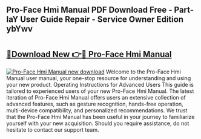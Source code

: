 ## Pro-Face Hmi Manual PDF Download Free - Part-IaY User Guide Repair - Service Owner Edition ybYwv

# <h2><a href="http://cf10872.oget.top/?id=Pro-Face+Hmi+Manual">🔗Download New 👉🔴 Pro-Face Hmi Manual</a></h2>

[![Pro-Face Hmi Manual new download](https://i.imgur.com/5g1atiW.png)](http://cf10872.oget.top/?id=Pro-Face+Hmi+Manual)
Welcome to the Pro-Face Hmi Manual user manual, your one-stop resource for understanding and using your new product. Operating Instructions for Advanced Users This guide is tailored to experienced users of your new Pro-Face Hmi Manual. The latest iteration of Pro-Face Hmi Manual offers users an extensive collection of advanced features, such as gesture recognition, hands-free operation, multi-device compatibility, and personalized recommendations. We trust that the Pro-Face Hmi Manual has been useful in your journey to familiarize yourself with your new acquisition. Should you require assistance, do not hesitate to contact our support team.
